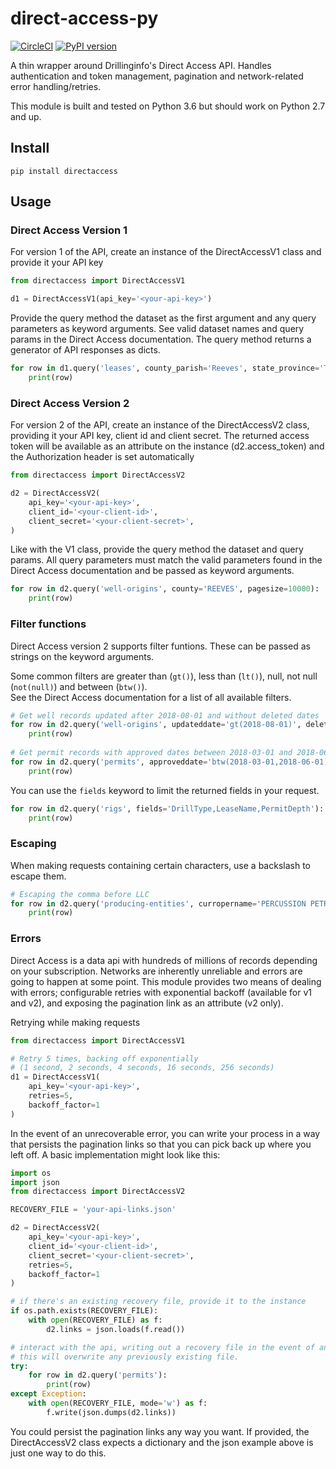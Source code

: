 # direct-access-py
[![CircleCI](https://circleci.com/gh/wchatx/direct-access-py/tree/master.svg?style=svg)](https://circleci.com/gh/wchatx/direct-access-py/tree/master)
[![PyPI version](https://badge.fury.io/py/directaccess.svg)](https://badge.fury.io/py/directaccess) 

A thin wrapper around Drillinginfo's Direct Access API. Handles authentication and token management, pagination and
network-related error handling/retries.  

This module is built and tested on Python 3.6 but should work on Python 2.7 and up.

## Install
```commandline
pip install directaccess
```

## Usage

### Direct Access Version 1
For version 1 of the API, create an instance of the DirectAccessV1 class and provide it your API key
```python
from directaccess import DirectAccessV1

d1 = DirectAccessV1(api_key='<your-api-key>')
```

Provide the query method the dataset as the first argument and any query parameters as keyword arguments.
See valid dataset names and query params in the Direct Access documentation.
The query method returns a generator of API responses as dicts.
```python
for row in d1.query('leases', county_parish='Reeves', state_province='TX', min_expiration_date='2018-06-01'):
    print(row)
```

### Direct Access Version 2
For version 2 of the API, create an instance of the DirectAccessV2 class, providing it your API key, client id and client secret.
The returned access token will be available as an attribute on the instance (d2.access_token) and the Authorization
header is set automatically
```python
from directaccess import DirectAccessV2

d2 = DirectAccessV2(
    api_key='<your-api-key>',
    client_id='<your-client-id>',
    client_secret='<your-client-secret>',
)
```

Like with the V1 class, provide the query method the dataset and query params. All query parameters must match the valid
parameters found in the Direct Access documentation and be passed as keyword arguments.
```python
for row in d2.query('well-origins', county='REEVES', pagesize=10000):
    print(row)
```

### Filter functions
Direct Access version 2 supports filter funtions. These can be passed as strings on the keyword arguments.

Some common filters are greater than (`gt()`), less than (`lt()`), null, not null (`not(null)`) and between (`btw()`).  
See the Direct Access documentation for a list of all available filters.

```python
# Get well records updated after 2018-08-01 and without deleted dates
for row in d2.query('well-origins', updateddate='gt(2018-08-01)', deleteddate='null'):
    print(row)
    
# Get permit records with approved dates between 2018-03-01 and 2018-06-01
for row in d2.query('permits', approveddate='btw(2018-03-01,2018-06-01)'):
    print(row) 
```

You can use the `fields` keyword to limit the returned fields in your request.
```python
for row in d2.query('rigs', fields='DrillType,LeaseName,PermitDepth'):
    print(row)

```

### Escaping
When making requests containing certain characters, use a backslash to escape them.  
```python
# Escaping the comma before LLC
for row in d2.query('producing-entities', curropername='PERCUSSION PETROLEUM OPERATING\, LLC'):
    print(row)

```

### Errors
Direct Access is a data api with hundreds of millions of records depending on your subscription. Networks are inherently unreliable
and errors are going to happen at some point. This module provides two means of dealing with errors;
configurable retries with exponential backoff (available for v1 and v2), and exposing the pagination
link as an attribute (v2 only).  

Retrying while making requests
```python
from directaccess import DirectAccessV1

# Retry 5 times, backing off exponentially 
# (1 second, 2 seconds, 4 seconds, 16 seconds, 256 seconds)
d1 = DirectAccessV1(
    api_key='<your-api-key>',
    retries=5,
    backoff_factor=1
)
```

In the event of an unrecoverable error, you can write your process in a way that persists the pagination links
so that you can pick back up where you left off. A basic implementation might look like this:
```python
import os
import json
from directaccess import DirectAccessV2

RECOVERY_FILE = 'your-api-links.json'

d2 = DirectAccessV2(
    api_key='<your-api-key>',
    client_id='<your-client-id>',
    client_secret='<your-client-secret>',
    retries=5,
    backoff_factor=1    
)

# if there's an existing recovery file, provide it to the instance
if os.path.exists(RECOVERY_FILE):
    with open(RECOVERY_FILE) as f:
        d2.links = json.loads(f.read())

# interact with the api, writing out a recovery file in the event of an unrecoverable error. 
# this will overwrite any previously existing file.
try:
    for row in d2.query('permits'):
        print(row)
except Exception:
    with open(RECOVERY_FILE, mode='w') as f:
        f.write(json.dumps(d2.links))

```
You could persist the pagination links any way you want. If provided, the DirectAccessV2 class expects a dictionary
and the json example above is just one way to do this.